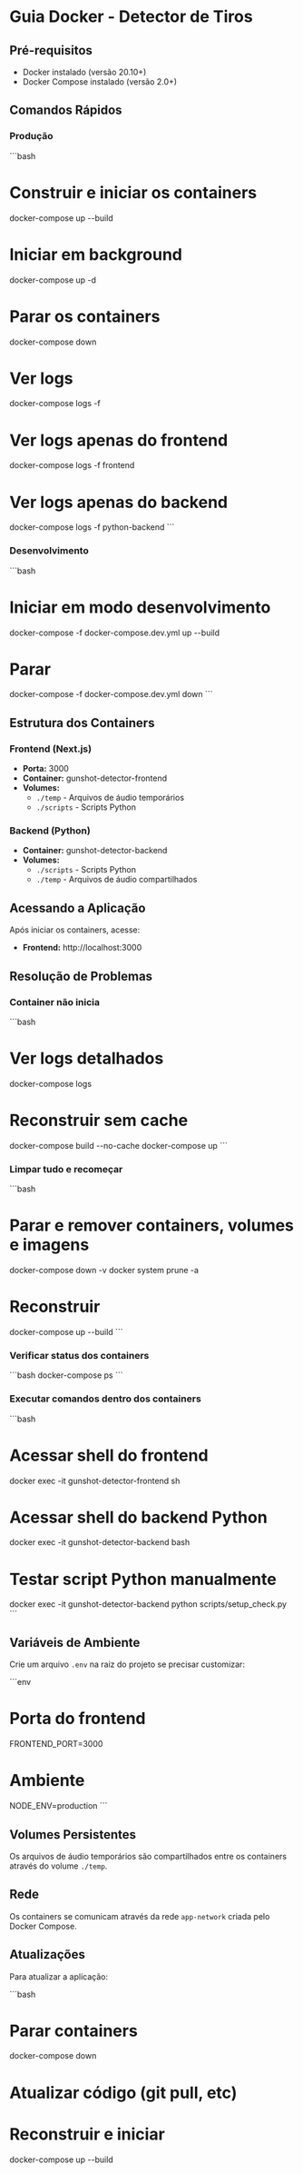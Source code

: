# Guia Docker - Detector de Tiros

## Pré-requisitos

- Docker instalado (versão 20.10+)
- Docker Compose instalado (versão 2.0+)

## Comandos Rápidos

### Produção

\`\`\`bash
# Construir e iniciar os containers
docker-compose up --build

# Iniciar em background
docker-compose up -d

# Parar os containers
docker-compose down

# Ver logs
docker-compose logs -f

# Ver logs apenas do frontend
docker-compose logs -f frontend

# Ver logs apenas do backend
docker-compose logs -f python-backend
\`\`\`

### Desenvolvimento

\`\`\`bash
# Iniciar em modo desenvolvimento
docker-compose -f docker-compose.dev.yml up --build

# Parar
docker-compose -f docker-compose.dev.yml down
\`\`\`

## Estrutura dos Containers

### Frontend (Next.js)
- **Porta:** 3000
- **Container:** gunshot-detector-frontend
- **Volumes:** 
  - `./temp` - Arquivos de áudio temporários
  - `./scripts` - Scripts Python

### Backend (Python)
- **Container:** gunshot-detector-backend
- **Volumes:**
  - `./scripts` - Scripts Python
  - `./temp` - Arquivos de áudio compartilhados

## Acessando a Aplicação

Após iniciar os containers, acesse:
- **Frontend:** http://localhost:3000

## Resolução de Problemas

### Container não inicia
\`\`\`bash
# Ver logs detalhados
docker-compose logs

# Reconstruir sem cache
docker-compose build --no-cache
docker-compose up
\`\`\`

### Limpar tudo e recomeçar
\`\`\`bash
# Parar e remover containers, volumes e imagens
docker-compose down -v
docker system prune -a

# Reconstruir
docker-compose up --build
\`\`\`

### Verificar status dos containers
\`\`\`bash
docker-compose ps
\`\`\`

### Executar comandos dentro dos containers
\`\`\`bash
# Acessar shell do frontend
docker exec -it gunshot-detector-frontend sh

# Acessar shell do backend Python
docker exec -it gunshot-detector-backend bash

# Testar script Python manualmente
docker exec -it gunshot-detector-backend python scripts/setup_check.py
\`\`\`

## Variáveis de Ambiente

Crie um arquivo `.env` na raiz do projeto se precisar customizar:

\`\`\`env
# Porta do frontend
FRONTEND_PORT=3000

# Ambiente
NODE_ENV=production
\`\`\`

## Volumes Persistentes

Os arquivos de áudio temporários são compartilhados entre os containers através do volume `./temp`.

## Rede

Os containers se comunicam através da rede `app-network` criada pelo Docker Compose.

## Atualizações

Para atualizar a aplicação:

\`\`\`bash
# Parar containers
docker-compose down

# Atualizar código (git pull, etc)

# Reconstruir e iniciar
docker-compose up --build
